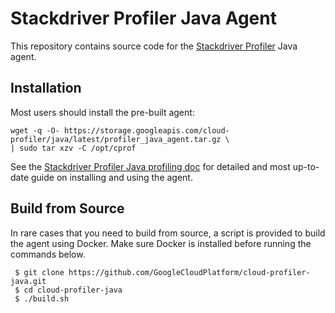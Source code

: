 # Stackdriver Profiler Java Agent

This repository contains source code for the [Stackdriver
Profiler](https://cloud.google.com/profiler/) Java agent.

## Installation

Most users should install the pre-built agent:

```shell
wget -q -O- https://storage.googleapis.com/cloud-profiler/java/latest/profiler_java_agent.tar.gz \
| sudo tar xzv -C /opt/cprof
```

See the [Stackdriver Profiler Java profiling
doc](https://cloud.google.com/profiler/docs/profiling-java) for detailed and
most up-to-date guide on installing and using the agent.

## Build from Source

In rare cases that you need to build from source, a script is provided to build
the agent using Docker. Make sure Docker is installed before running the
commands below.

```shell
 $ git clone https://github.com/GoogleCloudPlatform/cloud-profiler-java.git
 $ cd cloud-profiler-java
 $ ./build.sh
```
